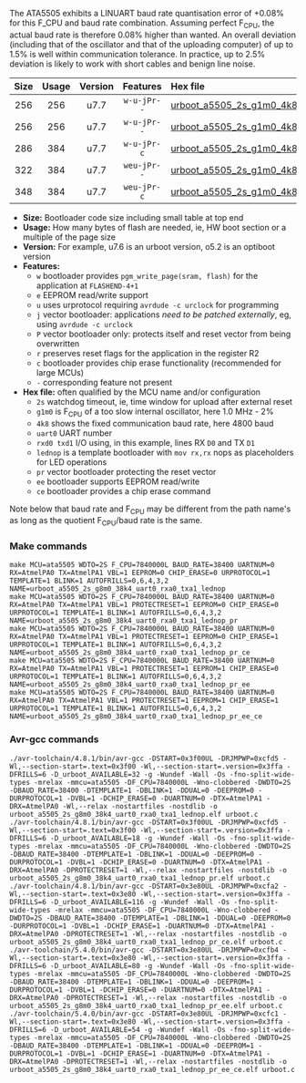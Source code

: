 The ATA5505 exhibits a LINUART baud rate quantisation error of +0.08% for this F_CPU and baud rate combination. Assuming perfect F<sub>CPU</sub>, the actual baud rate is therefore 0.08% higher than wanted. An overall deviation (including that of the oscillator and that of the uploading computer) of up to 1.5% is well within communication tolerance. In practice, up to 2.5% deviation is likely to work with short cables and benign line noise.

|Size|Usage|Version|Features|Hex file|
|:-:|:-:|:-:|:-:|:--|
|256|256|u7.7|`w-u-jPr--`|[urboot_a5505_2s_g1m0_4k8_uart0_rxa0_txa1_lednop.hex](https://raw.githubusercontent.com/stefanrueger/urboot.hex/main/mcus/ata5505/watchdog_2_s/internal_oscillator-2%/+1m000000_hz/+++4k8_baud/uart0_rxa0_txa1/lednop/urboot_a5505_2s_g1m0_4k8_uart0_rxa0_txa1_lednop.hex)|
|256|256|u7.7|`w-u-jPr--`|[urboot_a5505_2s_g1m0_4k8_uart0_rxa0_txa1_lednop_pr.hex](https://raw.githubusercontent.com/stefanrueger/urboot.hex/main/mcus/ata5505/watchdog_2_s/internal_oscillator-2%/+1m000000_hz/+++4k8_baud/uart0_rxa0_txa1/lednop/urboot_a5505_2s_g1m0_4k8_uart0_rxa0_txa1_lednop_pr.hex)|
|286|384|u7.7|`w-u-jPr-c`|[urboot_a5505_2s_g1m0_4k8_uart0_rxa0_txa1_lednop_pr_ce.hex](https://raw.githubusercontent.com/stefanrueger/urboot.hex/main/mcus/ata5505/watchdog_2_s/internal_oscillator-2%/+1m000000_hz/+++4k8_baud/uart0_rxa0_txa1/lednop/urboot_a5505_2s_g1m0_4k8_uart0_rxa0_txa1_lednop_pr_ce.hex)|
|322|384|u7.7|`weu-jPr--`|[urboot_a5505_2s_g1m0_4k8_uart0_rxa0_txa1_lednop_pr_ee.hex](https://raw.githubusercontent.com/stefanrueger/urboot.hex/main/mcus/ata5505/watchdog_2_s/internal_oscillator-2%/+1m000000_hz/+++4k8_baud/uart0_rxa0_txa1/lednop/urboot_a5505_2s_g1m0_4k8_uart0_rxa0_txa1_lednop_pr_ee.hex)|
|348|384|u7.7|`weu-jPr-c`|[urboot_a5505_2s_g1m0_4k8_uart0_rxa0_txa1_lednop_pr_ee_ce.hex](https://raw.githubusercontent.com/stefanrueger/urboot.hex/main/mcus/ata5505/watchdog_2_s/internal_oscillator-2%/+1m000000_hz/+++4k8_baud/uart0_rxa0_txa1/lednop/urboot_a5505_2s_g1m0_4k8_uart0_rxa0_txa1_lednop_pr_ee_ce.hex)|

- **Size:** Bootloader code size including small table at top end
- **Usage:** How many bytes of flash are needed, ie, HW boot section or a multiple of the page size
- **Version:** For example, u7.6 is an urboot version, o5.2 is an optiboot version
- **Features:**
  + `w` bootloader provides `pgm_write_page(sram, flash)` for the application at `FLASHEND-4+1`
  + `e` EEPROM read/write support
  + `u` uses urprotocol requiring `avrdude -c urclock` for programming
  + `j` vector bootloader: applications *need to be patched externally*, eg, using `avrdude -c urclock`
  + `P` vector bootloader only: protects itself and reset vector from being overwritten
  + `r` preserves reset flags for the application in the register R2
  + `c` bootloader provides chip erase functionality (recommended for large MCUs)
  + `-` corresponding feature not present
- **Hex file:** often qualified by the MCU name and/or configuration
  + `2s` watchdog timeout, ie, time window for upload after external reset
  + `g1m0` is F<sub>CPU</sub> of a too slow internal oscillator, here 1.0 MHz - 2%
  + `4k8` shows the fixed communication baud rate, here 4800 baud
  + `uart0` UART number
  + `rxd0 txd1` I/O using, in this example, lines RX `D0` and TX `D1`
  + `lednop` is a template bootloader with `mov rx,rx` nops as placeholders for LED operations
  + `pr` vector bootloader protecting the reset vector
  + `ee` bootloader supports EEPROM read/write
  + `ce` bootloader provides a chip erase command


Note below that baud rate and F<sub>CPU</sub> may be different from the path name's as long as the quotient F<sub>CPU</sub>/baud rate is the same.

### Make commands
```
make MCU=ata5505 WDTO=2S F_CPU=7840000L BAUD_RATE=38400 UARTNUM=0 RX=AtmelPA0 TX=AtmelPA1 VBL=1 EEPROM=0 CHIP_ERASE=0 URPROTOCOL=1 TEMPLATE=1 BLINK=1 AUTOFRILLS=0,6,4,3,2 NAME=urboot_a5505_2s_g8m0_38k4_uart0_rxa0_txa1_lednop
make MCU=ata5505 WDTO=2S F_CPU=7840000L BAUD_RATE=38400 UARTNUM=0 RX=AtmelPA0 TX=AtmelPA1 VBL=1 PROTECTRESET=1 EEPROM=0 CHIP_ERASE=0 URPROTOCOL=1 TEMPLATE=1 BLINK=1 AUTOFRILLS=0,6,4,3,2 NAME=urboot_a5505_2s_g8m0_38k4_uart0_rxa0_txa1_lednop_pr
make MCU=ata5505 WDTO=2S F_CPU=7840000L BAUD_RATE=38400 UARTNUM=0 RX=AtmelPA0 TX=AtmelPA1 VBL=1 PROTECTRESET=1 EEPROM=0 CHIP_ERASE=1 URPROTOCOL=1 TEMPLATE=1 BLINK=1 AUTOFRILLS=0,6,4,3,2 NAME=urboot_a5505_2s_g8m0_38k4_uart0_rxa0_txa1_lednop_pr_ce
make MCU=ata5505 WDTO=2S F_CPU=7840000L BAUD_RATE=38400 UARTNUM=0 RX=AtmelPA0 TX=AtmelPA1 VBL=1 PROTECTRESET=1 EEPROM=1 CHIP_ERASE=0 URPROTOCOL=1 TEMPLATE=1 BLINK=1 AUTOFRILLS=0,6,4,3,2 NAME=urboot_a5505_2s_g8m0_38k4_uart0_rxa0_txa1_lednop_pr_ee
make MCU=ata5505 WDTO=2S F_CPU=7840000L BAUD_RATE=38400 UARTNUM=0 RX=AtmelPA0 TX=AtmelPA1 VBL=1 PROTECTRESET=1 EEPROM=1 CHIP_ERASE=1 URPROTOCOL=1 TEMPLATE=1 BLINK=1 AUTOFRILLS=0,6,4,3,2 NAME=urboot_a5505_2s_g8m0_38k4_uart0_rxa0_txa1_lednop_pr_ee_ce
```

### Avr-gcc commands
```
./avr-toolchain/4.8.1/bin/avr-gcc -DSTART=0x3f00UL -DRJMPWP=0xcfd5 -Wl,--section-start=.text=0x3f00 -Wl,--section-start=.version=0x3ffa -DFRILLS=6 -D_urboot_AVAILABLE=32 -g -Wundef -Wall -Os -fno-split-wide-types -mrelax -mmcu=ata5505 -DF_CPU=7840000L -Wno-clobbered -DWDTO=2S -DBAUD_RATE=38400 -DTEMPLATE=1 -DBLINK=1 -DDUAL=0 -DEEPROM=0 -DURPROTOCOL=1 -DVBL=1 -DCHIP_ERASE=0 -DUARTNUM=0 -DTX=AtmelPA1 -DRX=AtmelPA0 -Wl,--relax -nostartfiles -nostdlib -o urboot_a5505_2s_g8m0_38k4_uart0_rxa0_txa1_lednop.elf urboot.c
./avr-toolchain/4.8.1/bin/avr-gcc -DSTART=0x3f00UL -DRJMPWP=0xcfd5 -Wl,--section-start=.text=0x3f00 -Wl,--section-start=.version=0x3ffa -DFRILLS=6 -D_urboot_AVAILABLE=18 -g -Wundef -Wall -Os -fno-split-wide-types -mrelax -mmcu=ata5505 -DF_CPU=7840000L -Wno-clobbered -DWDTO=2S -DBAUD_RATE=38400 -DTEMPLATE=1 -DBLINK=1 -DDUAL=0 -DEEPROM=0 -DURPROTOCOL=1 -DVBL=1 -DCHIP_ERASE=0 -DUARTNUM=0 -DTX=AtmelPA1 -DRX=AtmelPA0 -DPROTECTRESET=1 -Wl,--relax -nostartfiles -nostdlib -o urboot_a5505_2s_g8m0_38k4_uart0_rxa0_txa1_lednop_pr.elf urboot.c
./avr-toolchain/4.8.1/bin/avr-gcc -DSTART=0x3e80UL -DRJMPWP=0xcfa2 -Wl,--section-start=.text=0x3e80 -Wl,--section-start=.version=0x3ffa -DFRILLS=6 -D_urboot_AVAILABLE=116 -g -Wundef -Wall -Os -fno-split-wide-types -mrelax -mmcu=ata5505 -DF_CPU=7840000L -Wno-clobbered -DWDTO=2S -DBAUD_RATE=38400 -DTEMPLATE=1 -DBLINK=1 -DDUAL=0 -DEEPROM=0 -DURPROTOCOL=1 -DVBL=1 -DCHIP_ERASE=1 -DUARTNUM=0 -DTX=AtmelPA1 -DRX=AtmelPA0 -DPROTECTRESET=1 -Wl,--relax -nostartfiles -nostdlib -o urboot_a5505_2s_g8m0_38k4_uart0_rxa0_txa1_lednop_pr_ce.elf urboot.c
./avr-toolchain/5.4.0/bin/avr-gcc -DSTART=0x3e80UL -DRJMPWP=0xcfb4 -Wl,--section-start=.text=0x3e80 -Wl,--section-start=.version=0x3ffa -DFRILLS=6 -D_urboot_AVAILABLE=80 -g -Wundef -Wall -Os -fno-split-wide-types -mrelax -mmcu=ata5505 -DF_CPU=7840000L -Wno-clobbered -DWDTO=2S -DBAUD_RATE=38400 -DTEMPLATE=1 -DBLINK=1 -DDUAL=0 -DEEPROM=1 -DURPROTOCOL=1 -DVBL=1 -DCHIP_ERASE=0 -DUARTNUM=0 -DTX=AtmelPA1 -DRX=AtmelPA0 -DPROTECTRESET=1 -Wl,--relax -nostartfiles -nostdlib -o urboot_a5505_2s_g8m0_38k4_uart0_rxa0_txa1_lednop_pr_ee.elf urboot.c
./avr-toolchain/5.4.0/bin/avr-gcc -DSTART=0x3e80UL -DRJMPWP=0xcfc1 -Wl,--section-start=.text=0x3e80 -Wl,--section-start=.version=0x3ffa -DFRILLS=6 -D_urboot_AVAILABLE=54 -g -Wundef -Wall -Os -fno-split-wide-types -mrelax -mmcu=ata5505 -DF_CPU=7840000L -Wno-clobbered -DWDTO=2S -DBAUD_RATE=38400 -DTEMPLATE=1 -DBLINK=1 -DDUAL=0 -DEEPROM=1 -DURPROTOCOL=1 -DVBL=1 -DCHIP_ERASE=1 -DUARTNUM=0 -DTX=AtmelPA1 -DRX=AtmelPA0 -DPROTECTRESET=1 -Wl,--relax -nostartfiles -nostdlib -o urboot_a5505_2s_g8m0_38k4_uart0_rxa0_txa1_lednop_pr_ee_ce.elf urboot.c
```

